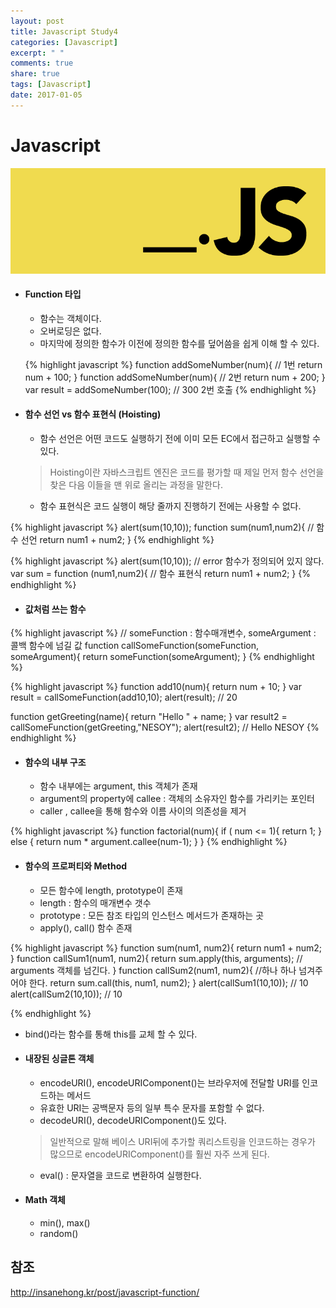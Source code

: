 ```yaml
---
layout: post
title: Javascript Study4
categories: [Javascript]
excerpt: " "
comments: true
share: true
tags: [Javascript]
date: 2017-01-05
---
```


# **Javascript**
![No Image](/assets/logo/javascript.png)

- #### Function 타입
  - 함수는 객체이다.
  - 오버로딩은 없다.
  - 마지막에 정의한 함수가 이전에 정의한 함수를 덮어씀을 쉽게 이해 할 수 있다.

  {% highlight javascript %}
  function addSomeNumber(num){ // 1번
    return num + 100;
  }
  function addSomeNumber(num){ // 2번
    return num + 200;
  }
  var result = addSomeNumber(100); // 300  2번 호출
  {% endhighlight %}

- #### 함수 선언 vs 함수 표현식 (Hoisting)
  - 함수 선언은 어떤 코드도 실행하기 전에 이미 모든 EC에서 접근하고 실행할 수 있다.

  > Hoisting이란 자바스크립트 엔진은 코드를 평가할 때 제일 먼저 함수 선언을 찾은 다음 이들을 맨 위로 올리는 과정을 말한다.

  - 함수 표현식은 코드 실행이 해당 줄까지 진행하기 전에는 사용할 수 없다.

{% highlight javascript %}
alert(sum(10,10));
function sum(num1,num2){ // 함수 선언
  return num1 + num2;
}
{% endhighlight %}

{% highlight javascript %}
alert(sum(10,10)); // error 함수가 정의되어 있지 않다.
var sum = function (num1,num2){ // 함수 표현식
  return num1 + num2;
}
{% endhighlight %}

- #### 값처럼 쓰는 함수

{% highlight javascript %}
// someFunction : 함수매개변수,  someArgument : 콜백 함수에 넘길 값
function callSomeFunction(someFunction, someArgument){
  return someFunction(someArgument);
}
{% endhighlight %}

{% highlight javascript %}
function add10(num){
  return num + 10;
}
var result = callSomeFunction(add10,10);
alert(result); // 20

function getGreeting(name){
  return "Hello " + name;
}
var result2 = callSomeFunction(getGreeting,"NESOY");
alert(result2); // Hello NESOY
{% endhighlight %}

- #### 함수의 내부 구조
  - 함수 내부에는 argument, this 객체가 존재
  - argument의 property에 callee : 객체의 소유자인 함수를 가리키는 포인터
  - caller , callee을 통해 함수와 이름 사이의 의존성을 제거

{% highlight javascript %}
function factorial(num){
  if ( num <= 1){
    return 1;
  } else {
    return num * argument.callee(num-1);
  }
}
{% endhighlight %}

- #### 함수의 프로퍼티와 Method
  - 모든 함수에 length, prototype이 존재
  - length : 함수의 매개변수 갯수
  - prototype : 모든 참조 타입의 인스턴스 메서드가 존재하는 곳
  - apply(), call() 함수 존재

{% highlight javascript %}
  function sum(num1, num2){
    return num1 + num2;
  }
  function callSum1(num1, num2){
    return sum.apply(this, arguments);  // arguments 객체를 넘긴다.
  }
  function callSum2(num1, num2){ //하나 하나 넘겨주어야 한다.
    return sum.call(this, num1, num2);
  }
  alert(callSum1(10,10)); // 10
  alert(callSum2(10,10)); // 10

{% endhighlight %}

  - bind()라는 함수를 통해 this를 교체 할 수 있다.

- #### 내장된 싱글톤 객체
  - encodeURI(), encodeURIComponent()는 브라우저에 전달할 URI를 인코드하는 메서드
  - 유효한 URI는 공백문자 등의 일부 특수 문자를 포함할 수 없다.
  - decodeURI(), decodeURIComponent()도 있다.

  > 일반적으로 말해 베이스 URI뒤에 추가할 쿼리스트링을 인코드하는 경우가 많으므로 encodeURIComponent()를 훨씬 자주 쓰게 된다.

  - eval() : 문자열을 코드로 변환하여 실행한다.

- #### Math 객체
  - min(), max()
  - random()

## 참조
<http://insanehong.kr/post/javascript-function/>

